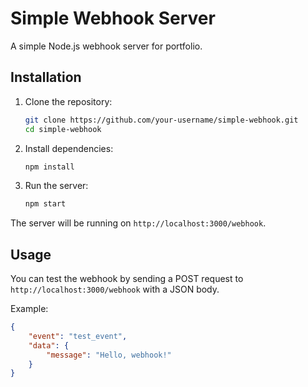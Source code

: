 # Simple Webhook Server

A simple Node.js webhook server for portfolio.

## Installation

1. Clone the repository:
    ```bash
    git clone https://github.com/your-username/simple-webhook.git
    cd simple-webhook
    ```

2. Install dependencies:
    ```bash
    npm install
    ```

3. Run the server:
    ```bash
    npm start
    ```

The server will be running on `http://localhost:3000/webhook`.

## Usage

You can test the webhook by sending a POST request to `http://localhost:3000/webhook` with a JSON body.

Example:

```json
{
    "event": "test_event",
    "data": {
        "message": "Hello, webhook!"
    }
}


